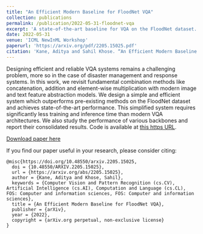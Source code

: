 ```yaml
---
title: "An Efficient Modern Baseline for FloodNet VQA"
collection: publications
permalink: /publication/2022-05-31-floodnet-vqa
excerpt: 'A state-of-the-art baseline for VQA on the FloodNet dataset.'
date: 2022-05-31
venue: 'ICML NewInML Workshop'
paperurl: 'https://arxiv.org/pdf/2205.15025.pdf'
citation: 'Kane, Aditya and Sahil Khose. “An Efficient Modern Baseline for FloodNet VQA.” (2022).'
---
```

Designing efficient and reliable VQA systems remains a challenging problem, more so in the case of disaster management and response systems. In this work, we revisit fundamental combination methods like concatenation, addition and element-wise multiplication with modern image and text feature abstraction models. We design a simple and efficient system which outperforms pre-existing methods on the FloodNet dataset and achieves state-of-the-art performance. This simplified system requires significantly less training and inference time than modern VQA architectures. We also study the performance of various backbones and report their consolidated results. Code is available at [this https URL](https://github.com/sahilkhose/floodnet_vqa).

[Download paper here](https://arxiv.org/pdf/2205.15025.pdf)

If you find our paper useful in your research, please consider citing:
```
@misc{https://doi.org/10.48550/arxiv.2205.15025,
  doi = {10.48550/ARXIV.2205.15025},
  url = {https://arxiv.org/abs/2205.15025},
  author = {Kane, Aditya and Khose, Sahil},
  keywords = {Computer Vision and Pattern Recognition (cs.CV), Artificial Intelligence (cs.AI), Computation and Language (cs.CL), FOS: Computer and information sciences, FOS: Computer and information sciences},
  title = {An Efficient Modern Baseline for FloodNet VQA},
  publisher = {arXiv},
  year = {2022},
  copyright = {arXiv.org perpetual, non-exclusive license}
}

```